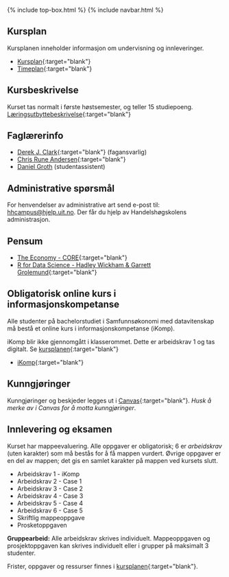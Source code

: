 {% include top-box.html %} <!-- Kode for å inkludere boksen på toppen av siden. Se _config.yml for å gjøre endringer. -->
{% include navbar.html %} <!-- Kode for navigasjonsmeny. Se navbar.html for å gjøre endringer. -->
<!-- Gjør endringer under her -->


## Kursplan  

Kursplanen inneholder informasjon om undervisning og innleveringer.  

- [Kursplan](kursplan.md){:target="blank"}  
- [Timeplan](https://timeplan.uit.no/emne_timeplan.php?sem=23h&module[]=SOK-1004-1#week-24){:target="blank"}


## Kursbeskrivelse 

Kurset tas normalt i første høstsemester, og teller 15 studiepoeng.  
[Læringsutbyttebeskrivelse](https://uit.no/utdanning/aktivt/emne/SOK-1004){:target="blank"}

## Faglærerinfo  

- [Derek J. Clark](https://uit.no/ansatte/derek.clark){:target="blank"} (fagansvarlig)
- [Chris Rune Andersen](https://uit.no/ansatte/chris.andersen){:target="blank"} 
- [Daniel Groth](dgr012@uit.no) (studentassistent)
   

## Administrative spørsmål

For henvendelser av administrative art send e-post til: <hhcampus@hjelp.uit.no>. Der får du hjelp av Handelshøgskolens administrasjon.


## Pensum  

- [The Economy - CORE](https://www.core-econ.org/the-economy/book/text/0-3-contents.html){:target="blank"}
- [R for Data Science - Hadley Wickham & Garrett Grolemund](https://r4ds.had.co.nz/){:target="blank"}

## Obligatorisk online kurs i informasjonskompetanse  
Alle studenter på bachelorstudiet i Samfunnsøkonomi med datavitenskap må bestå et online kurs i informasjonskompetanse (iKomp).     

iKomp blir ikke gjennomgått i klasserommet. Dette er arbeidskrav 1 og tas digitalt. Se [kursplanen](kursplan.md){:target="blank"}    

- [iKomp](https://result.uit.no/ikomp/){:target="blank"}
  

## Kunngjøringer  

Kunngjøringer og beskjeder legges ut i [Canvas](https://uit.instructure.com/courses/31410/){:target="blank"}. *Husk å merke av i Canvas for å motta kunngjøringer*.


## Innlevering og eksamen  

Kurset har mappeevaluering. Alle oppgaver er obligatorisk; 6 er _arbeidskrav_ (uten karakter) som må bestås for å få mappen vurdert. Øvrige oppgaver er en del av mappen; det gis en samlet karakter på mappen ved kursets slutt.

- Arbeidskrav 1 - iKomp
- Arbeidskrav 2 - Case 1
- Arbeidskrav 3 - Case 2
- Arbeidskrav 4 - Case 3
- Arbeidskrav 5 - Case 4
- Arbeidskrav 6 - Case 5
- Skriftlig mappeoppgave
- Prosketoppgaven

**Gruppearbeid:** Alle arbeidskrav skrives individuelt. Mappeoppgaven og prosjektoppgaven kan skrives individuelt eller i grupper på maksimalt 3 studenter.

Frister, oppgaver og ressurser finnes i [kursplanen](kursplan.md){:target="blank"}.    

